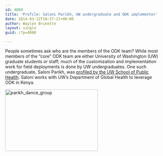 ```yaml
---
id: 4860
title: 'Profile: Saloni Parikh, UW undergraduate and ODK implementer'
date: 2014-03-12T18:57:21+00:00
author: Waylon Brunette
layout: single
guid: /?p=4860

---
```

People sometimes ask who are the members of the ODK team? While most members of the “core” ODK team are either University of Washington (UW) graduate students or staff; much of the customization and implementation work for field deployments is done by UW undergraduates. One such undergraduate, Saloni Parikh, was [profiled by the UW School of Public Health](http://sph.washington.edu/news/closeup/profile.asp?content_ID=4444). Saloni works with UW&#8217;s Department of Global Health to leverage ODK in Kenya.

[<img class="alignnone size-medium wp-image-4862" alt="parikh_dance_group" src="/assets/wp-content/uploads/2014/03/parikh_dance_group-300x200.jpg" width="300" height="200" srcset="/assets/wp-content/uploads/2014/03/parikh_dance_group-300x200.jpg 300w, /assets/wp-content/uploads/2014/03/parikh_dance_group.jpg 450w" sizes="(max-width: 300px) 100vw, 300px" />](/assets/wp-content/uploads/2014/03/parikh_dance_group.jpg)

&nbsp;

&nbsp;
